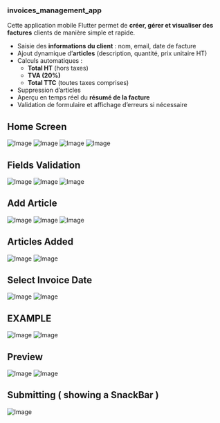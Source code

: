 ### invoices_management_app
Cette application mobile Flutter permet de **créer, gérer et visualiser des factures** clients de manière simple et rapide.
- Saisie des **informations du client** : nom, email, date de facture
- Ajout dynamique d’**articles** (description, quantité, prix unitaire HT)
- Calculs automatiques :
  - **Total HT** (hors taxes)
  - **TVA (20%)**
  - **Total TTC** (toutes taxes comprises)
- Suppression d’articles
- Aperçu en temps réel du **résumé de la facture**
- Validation de formulaire et affichage d’erreurs si nécessaire

## Home Screen
![Image](https://github.com/user-attachments/assets/d5c77e72-ba31-4bdf-a77c-bb81a8637594)
![Image](https://github.com/user-attachments/assets/3a2a1892-5a04-4df4-ab9b-b88b0dddf108)
![Image](https://github.com/user-attachments/assets/01b2148a-fa06-4c45-9205-adc1ec7a0a80)
![Image](https://github.com/user-attachments/assets/fc47d1ff-2587-4739-be91-c403d83dc8fd)

## Fields Validation
![Image](https://github.com/user-attachments/assets/6f1a39a9-57ff-4826-8849-2e4211f556af)
![Image](https://github.com/user-attachments/assets/cf34e57f-cf60-4e19-abaf-c6ba6ddd7619)
![Image](https://github.com/user-attachments/assets/b7dcc718-7f43-4732-b954-9f443449ab47)

## Add Article
![Image](https://github.com/user-attachments/assets/18bf9e30-68a0-493a-b973-9f800d76769a)
![Image](https://github.com/user-attachments/assets/aa7122b0-9411-4d2b-bf6d-67034bd924cb)
![Image](https://github.com/user-attachments/assets/0591fd43-c38f-4fca-87a4-9bb66ca045c3)

## Articles Added
![Image](https://github.com/user-attachments/assets/fb7923c3-9a95-4f06-a658-1fb7477331cb)
![Image](https://github.com/user-attachments/assets/e1dc0531-0d3d-497e-92b0-ce01ab618fc3)

## Select Invoice Date
![Image](https://github.com/user-attachments/assets/dd162373-e0d6-473b-848f-d7d62de577fc)
![Image](https://github.com/user-attachments/assets/caa5ca33-29f4-4856-a600-f25f3696e548)

## EXAMPLE
![Image](https://github.com/user-attachments/assets/e932f94b-5e98-462b-9bbb-4b88e73fb109)
![Image](https://github.com/user-attachments/assets/7fc67267-bde0-4cd0-ad93-63f8bae5f590)

## Preview
![Image](https://github.com/user-attachments/assets/790994d9-b444-4274-814f-6511da521865)
![Image](https://github.com/user-attachments/assets/ee1bbe81-bda7-4783-9e15-402eedaef0b7)

## Submitting ( showing a SnackBar )
![Image](https://github.com/user-attachments/assets/5c6e16b2-21d5-49a8-84e2-19956c3dae5a)
